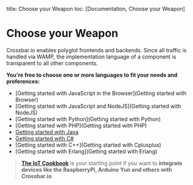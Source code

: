 title: Choose your Weapon
toc: [Documentation, Choose your Weapon]

# Choose your Weapon

Crossbar.io enables polyglot frontends and backends. Since all traffic is handled via WAMP, the implementation language of a component is transparent to all other components.

**You're free to choose one or more languages to fit your needs and preferences:**

* [Getting started with JavaScript in the Browser](Getting started with Browser)
* [Getting started with JavaScript and NodeJS](Getting started with NodeJS)
* [Getting started with Python](Getting started with Python)
* [Getting started with PHP](Getting started with PHP)
* [Getting started with Java](Getting-started-with-Java)
* [Getting started with C#](Getting-started-with-CSharp)
* [Getting started with C++](Getting started with Cplusplus)
* [Getting started with Erlang](Getting started with Erlang)

> **[The IoT Cookbook](/iotcookbook)** is your starting point if you want to **integrate devices like the RaspberryPi, Arduino Yun and others with Crossbar.io**.